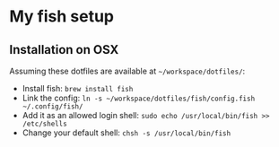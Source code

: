 # My fish setup

## Installation on OSX

Assuming these dotfiles are available at `~/workspace/dotfiles/`:

- Install fish: `brew install fish`
- Link the config: `ln -s ~/workspace/dotfiles/fish/config.fish ~/.config/fish/`
- Add it as an allowed login shell: `sudo echo /usr/local/bin/fish >> /etc/shells`
- Change your default shell: `chsh -s /usr/local/bin/fish`
